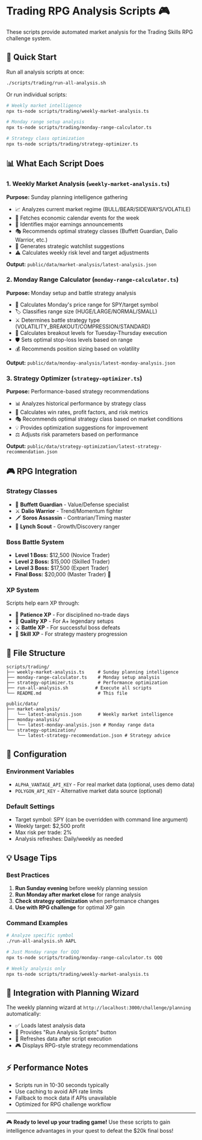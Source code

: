 # Trading RPG Analysis Scripts 🎮

These scripts provide automated market analysis for the Trading Skills RPG challenge system.

## 🚀 Quick Start

Run all analysis scripts at once:
```bash
./scripts/trading/run-all-analysis.sh
```

Or run individual scripts:
```bash
# Weekly market intelligence
npx ts-node scripts/trading/weekly-market-analysis.ts

# Monday range setup analysis  
npx ts-node scripts/trading/monday-range-calculator.ts

# Strategy class optimization
npx ts-node scripts/trading/strategy-optimizer.ts
```

## 📊 What Each Script Does

### 1. Weekly Market Analysis (`weekly-market-analysis.ts`)
**Purpose:** Sunday planning intelligence gathering
- 📈 Analyzes current market regime (BULL/BEAR/SIDEWAYS/VOLATILE)
- 📅 Fetches economic calendar events for the week
- 💼 Identifies major earnings announcements
- 🎭 Recommends optimal strategy classes (Buffett Guardian, Dalio Warrior, etc.)
- 🎯 Generates strategic watchlist suggestions
- ⚠️ Calculates weekly risk level and target adjustments

**Output:** `public/data/market-analysis/latest-analysis.json`

### 2. Monday Range Calculator (`monday-range-calculator.ts`)
**Purpose:** Monday setup and battle strategy analysis
- 📏 Calculates Monday's price range for SPY/target symbol
- 🏷️ Classifies range size (HUGE/LARGE/NORMAL/SMALL)
- ⚔️ Determines battle strategy type (VOLATILITY_BREAKOUT/COMPRESSION/STANDARD)
- 🎯 Calculates breakout levels for Tuesday-Thursday execution
- 🛡️ Sets optimal stop-loss levels based on range
- 💰 Recommends position sizing based on volatility

**Output:** `public/data/monday-analysis/latest-monday-analysis.json`

### 3. Strategy Optimizer (`strategy-optimizer.ts`)
**Purpose:** Performance-based strategy recommendations
- 📊 Analyzes historical performance by strategy class
- 🎯 Calculates win rates, profit factors, and risk metrics
- 🎭 Recommends optimal strategy class based on market conditions
- 💡 Provides optimization suggestions for improvement
- ⚖️ Adjusts risk parameters based on performance

**Output:** `public/data/strategy-optimization/latest-strategy-recommendation.json`

## 🎮 RPG Integration

### Strategy Classes
- 🏰 **Buffett Guardian** - Value/Defense specialist
- ⚔️ **Dalio Warrior** - Trend/Momentum fighter  
- 🗡️ **Soros Assassin** - Contrarian/Timing master
- 🏹 **Lynch Scout** - Growth/Discovery ranger

### Boss Battle System
- **Level 1 Boss:** $12,500 (Novice Trader)
- **Level 2 Boss:** $15,000 (Skilled Trader)
- **Level 3 Boss:** $17,500 (Expert Trader)
- **Final Boss:** $20,000 (Master Trader) 👑

### XP System
Scripts help earn XP through:
- 🧘 **Patience XP** - For disciplined no-trade days
- 💎 **Quality XP** - For A+ legendary setups
- ⚔️ **Battle XP** - For successful boss defeats
- 🎯 **Skill XP** - For strategy mastery progression

## 📁 File Structure

```
scripts/trading/
├── weekly-market-analysis.ts     # Sunday planning intelligence
├── monday-range-calculator.ts    # Monday setup analysis
├── strategy-optimizer.ts         # Performance optimization
├── run-all-analysis.sh          # Execute all scripts
└── README.md                     # This file

public/data/
├── market-analysis/
│   └── latest-analysis.json      # Weekly market intelligence
├── monday-analysis/
│   └── latest-monday-analysis.json # Monday range data
└── strategy-optimization/
    └── latest-strategy-recommendation.json # Strategy advice
```

## 🔧 Configuration

### Environment Variables
- `ALPHA_VANTAGE_API_KEY` - For real market data (optional, uses demo data)
- `POLYGON_API_KEY` - Alternative market data source (optional)

### Default Settings
- Target symbol: SPY (can be overridden with command line argument)
- Weekly target: $2,500 profit
- Max risk per trade: 2%
- Analysis refreshes: Daily/weekly as needed

## 💡 Usage Tips

### Best Practices
1. **Run Sunday evening** before weekly planning session
2. **Run Monday after market close** for range analysis
3. **Check strategy optimization** when performance changes
4. **Use with RPG challenge** for optimal XP gain

### Command Examples
```bash
# Analyze specific symbol
./run-all-analysis.sh AAPL

# Just Monday range for QQQ
npx ts-node scripts/trading/monday-range-calculator.ts QQQ

# Weekly analysis only
npx ts-node scripts/trading/weekly-market-analysis.ts
```

## 🎯 Integration with Planning Wizard

The weekly planning wizard at `http://localhost:3000/challenge/planning` automatically:
- ✅ Loads latest analysis data
- 🚀 Provides "Run Analysis Scripts" button
- 🔄 Refreshes data after script execution
- 🎮 Displays RPG-style strategy recommendations

## ⚡ Performance Notes

- Scripts run in 10-30 seconds typically
- Use caching to avoid API rate limits
- Fallback to mock data if APIs unavailable
- Optimized for RPG challenge workflow

---

🎮 **Ready to level up your trading game!** Use these scripts to gain intelligence advantages in your quest to defeat the $20k final boss!